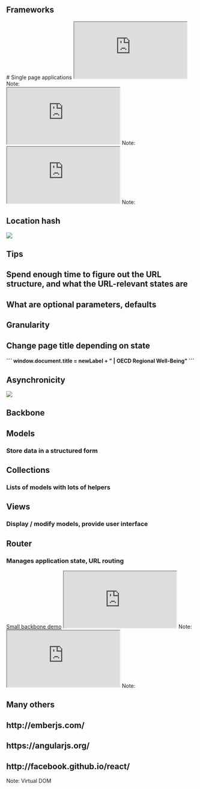 <section data-background="" class="chapter" id="frameworks">
<h1>Frameworks</h1>
</section>



<section data-background="">
# Single page applications
<iframe class="full" src="http://en.wikipedia.org/wiki/Single-page_application"></iframe>
Note:
</section>



<section data-background="">
<iframe class="full" src="http://backbonejs.org"></iframe>
Note:
</section>




<section data-background="">
<iframe class="full" src="http://underscorejs.org/"></iframe>
Note:
</section>



<section data-background="">
<h1>Location hash</h1>
<img src="assets/integration/backbone-hash.png">
</section>



<section data-background="" class="large">
<h1>Tips</h1>
<h2>Spend enough time to figure out the URL structure, and what the URL-relevant states are</h2>

<h2>What are optional parameters, defaults</h2>
<h2>Granularity</h2>
<h2>Change page title depending on state</h2>
<h4>
```
window.document.title = newLabel + "  |  OECD Regional Well-Being"
```
</h4>
<h2>Asynchronicity</h2>
</section>



<section data-background="">
<img src="assets/integration/excellence-map.png">
</section>



<section data-background="" class="large">
<h1>Backbone</h1>
<h2>Models</h2>
<h3>Store data in a structured form</h3>
<h2>Collections</h2>
<h3>Lists of models with lots of helpers</h3>
<h2>Views</h2>
<h3>Display / modify models, provide user interface</h3>
<h2>Router</h2>
<h3>Manages application state, URL routing</h3>
</section>



<section data-background="">
<a href="http://localhost:8001">Small backbone demo</a>
<iframe class="full" src="http://localhost:8001"></iframe>
Note:
</section>



<section data-background="">
<iframe class="full" src="http://marionettejs.com/"></iframe>
Note:
</section>



<section data-background="" class="large">
<h1>Many others</h1>
<h2>http://emberjs.com/</h2>
<h2>https://angularjs.org/</h2>
<h2>http://facebook.github.io/react/</h2>

Note:
Virtual DOM
</section>